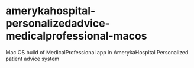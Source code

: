 # amerykahospital-personalizedadvice-medicalprofessional-macos
Mac OS build of MedicalProfessional app in AmerykaHospital Personalized patient advice system
